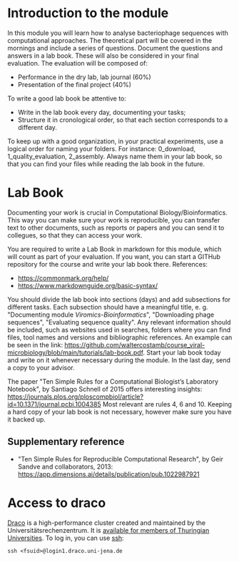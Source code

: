 # Introduction to the module

In this module you will learn how to analyse bacteriophage sequences with computational approaches. The theoretical part will be covered in the mornings and include a series of questions. Document the questions and answers in a lab book. These will also be considered in your final evaluation. The evaluation will be composed of:

- Performance in the dry lab, lab journal (60%)
- Presentation of the final project (40%)

To write a good lab book be attentive to:

- Write in the lab book every day, documenting your tasks;
- Structure it in cronological order, so that each section corresponds to a different day.

To keep up with a good organization, in your practical experiments, use a logical order for naming your folders. For instance: 0_download, 1_quality_evaluation, 2_assembly. Always name them in your lab book, so that you can find your files while reading the lab book in the future.

# Lab Book

Documenting your work is crucial in Computational Biology/Bioinformatics. This way you can make sure your work is reproducible, 
you can transfer text to other documents, such as reports or papers and you can send it to collegues, so that they can access your work.   

You are required to write a Lab Book in markdown for this module, which will count as part of your evaluation. If you want, you can start a GITHub repository for the course and write your lab book there.  References:

- https://commonmark.org/help/
- https://www.markdownguide.org/basic-syntax/

You should divide the lab book into sections (days) and add subsections for different tasks. 
Each subsection should have a meaningful title, e. g. "Documenting module *Viromics-Bioinformatics*", "Downloading phage sequences", "Evaluating sequence quality". Any relevant information should be included, such as websites used in searches, folders 
where you can find files, tool names and versions and bibliographic references. An example can be seen in the link: 
https://github.com/waltercostamb/course_viral-microbiology/blob/main/tutorials/lab-book.pdf. Start your lab book today and write on it 
whenever necessary during the module. In the last day, send a copy to your advisor.    

The paper "Ten Simple Rules for a Computational Biologist’s Laboratory Notebook", by Santiago Schnell of 2015 offers interesting insights: https://journals.plos.org/ploscompbiol/article?id=10.1371/journal.pcbi.1004385 Most relevant are rules 4, 6 and 10. Keeping a hard copy of your lab book is not necessary, however make sure you have it backed up. 

## Supplementary reference

- "Ten Simple Rules for Reproducible Computational Research", by Geir Sandve and collaborators, 2013: https://app.dimensions.ai/details/publication/pub.1022987921

# Access to draco

[Draco](https://wiki.uni-jena.de/pages/viewpage.action?pageId=22453002) is a high-performance cluster created and maintained by the Universitätsrechenzentrum. It is [available for members of Thuringian Universities](http://sternb.gitpages.tpi.uni-jena.de/draco-101-2023-01/#5). To log in, you can use [ssh](http://sternb.gitpages.tpi.uni-jena.de/draco-101-2023-01/#15): 

```
ssh <fsuid>@login1.draco.uni-jena.de
```

